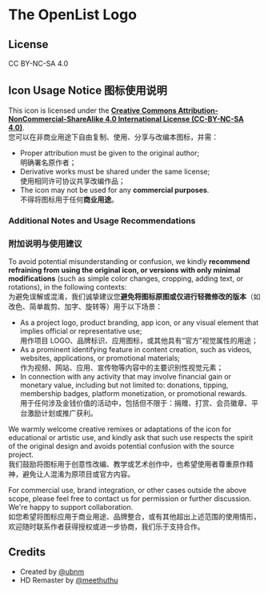 # The OpenList Logo

## License

CC BY-NC-SA 4.0

## Icon Usage Notice 图标使用说明

This icon is licensed under the [**Creative Commons Attribution-NonCommercial-ShareAlike 4.0 International License (CC-BY-NC-SA 4.0)**](/LICENSE).  
您可以在非商业用途下自由复制、使用、分享与改编本图标，并需：

- Proper attribution must be given to the original author;  
  明确署名原作者；
- Derivative works must be shared under the same license;  
  使用相同许可协议共享改编作品；
- The icon may not be used for any **commercial purposes**.  
  不得将图标用于任何**商业用途**。

### Additional Notes and Usage Recommendations  
### 附加说明与使用建议

To avoid potential misunderstanding or confusion, we kindly **recommend refraining from using the original icon, or versions with only minimal modifications** (such as simple color changes, cropping, adding text, or rotations), in the following contexts:  
为避免误解或混淆，我们诚挚建议您**避免将图标原图或仅进行轻微修改的版本**（如改色、简单裁剪、加字、旋转等）用于以下场景：

- As a project logo, product branding, app icon, or any visual element that implies official or representative use;  
  用作项目 LOGO、品牌标识、应用图标，或其他具有“官方”视觉属性的用途；
- As a prominent identifying feature in content creation, such as videos, websites, applications, or promotional materials;  
  作为视频、网站、应用、宣传物等内容中的主要识别性视觉元素；
- In connection with any activity that may involve financial gain or monetary value, including but not limited to: donations, tipping, membership badges, platform monetization, or promotional rewards.  
  用于任何涉及金钱价值的活动中，包括但不限于：捐赠、打赏、会员徽章、平台激励计划或推广获利。

We warmly welcome creative remixes or adaptations of the icon for educational or artistic use, and kindly ask that such use respects the spirit of the original design and avoids potential confusion with the source project.  
我们鼓励将图标用于创意性改编、教学或艺术创作中，也希望使用者尊重原作精神，避免让人混淆为原项目或官方内容。

For commercial use, brand integration, or other cases outside the above scope, please feel free to contact us for permission or further discussion. We're happy to support collaboration.  
如您希望将图标应用于商业用途、品牌整合，或有其他超出上述范围的使用情形，欢迎随时联系作者获得授权或进一步协商，我们乐于支持合作。


## Credits

- Created by [@ubnm](https://github.com/ubnm)
- HD Remaster by [@meethuthu](https://github.com/meethuhu)
